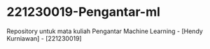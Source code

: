 # 221230019-Pengantar-ml
Repository untuk mata kuliah Pengantar Machine Learning - [Hendy Kurniawan] - [221230019]
